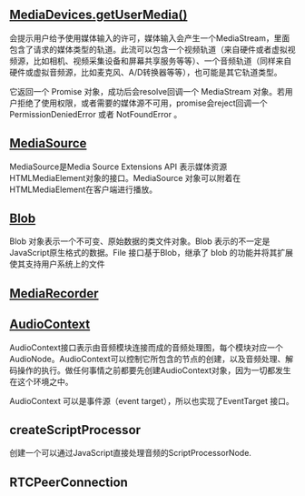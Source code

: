 ## [MediaDevices.getUserMedia()](https://developer.mozilla.org/zh-CN/docs/Web/API/MediaDevices/getUserMedia)
会提示用户给予使用媒体输入的许可，媒体输入会产生一个MediaStream，里面包含了请求的媒体类型的轨道。此流可以包含一个视频轨道（来自硬件或者虚拟视频源，比如相机、视频采集设备和屏幕共享服务等等）、一个音频轨道（同样来自硬件或虚拟音频源，比如麦克风、A/D转换器等等），也可能是其它轨道类型。

它返回一个 Promise 对象，成功后会resolve回调一个 MediaStream 对象。若用户拒绝了使用权限，或者需要的媒体源不可用，promise会reject回调一个  PermissionDeniedError 或者 NotFoundError 。

## [MediaSource](https://developer.mozilla.org/zh-CN/docs/Web/API/MediaSource)
MediaSource是Media Source Extensions API 表示媒体资源HTMLMediaElement对象的接口。MediaSource 对象可以附着在HTMLMediaElement在客户端进行播放。

## [Blob](https://developer.mozilla.org/zh-CN/docs/Web/API/Blob)
Blob 对象表示一个不可变、原始数据的类文件对象。Blob 表示的不一定是JavaScript原生格式的数据。File 接口基于Blob，继承了 blob 的功能并将其扩展使其支持用户系统上的文件

## [MediaRecorder](https://developer.mozilla.org/zh-CN/docs/Web/API/MediaRecorder)

## [AudioContext](https://developer.mozilla.org/zh-CN/docs/Web/API/AudioContext)
AudioContext接口表示由音频模块连接而成的音频处理图，每个模块对应一个AudioNode。AudioContext可以控制它所包含的节点的创建，以及音频处理、解码操作的执行。做任何事情之前都要先创建AudioContext对象，因为一切都发生在这个环境之中。

AudioContext 可以是事件源（event target），所以也实现了EventTarget 接口。
## createScriptProcessor
创建一个可以通过JavaScript直接处理音频的ScriptProcessorNode.

## RTCPeerConnection
